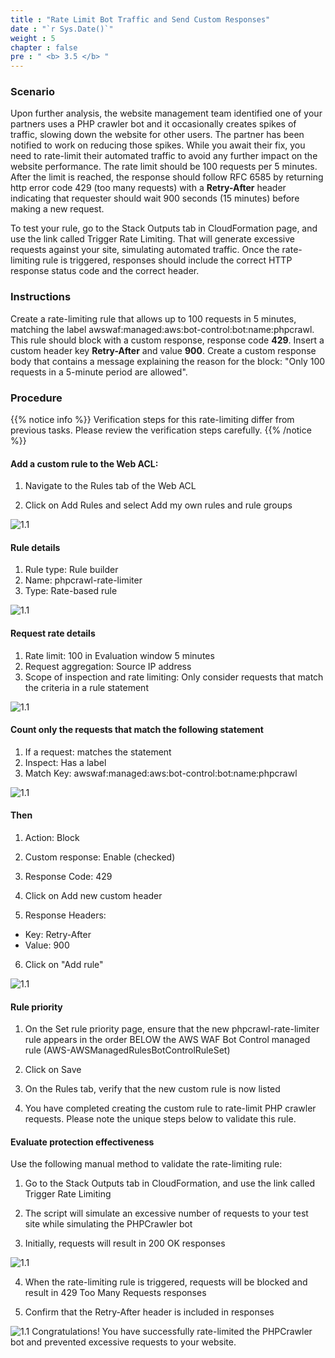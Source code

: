 ```yaml
---
title : "Rate Limit Bot Traffic and Send Custom Responses"
date : "`r Sys.Date()`"
weight : 5
chapter : false
pre : " <b> 3.5 </b> "
---
```


### Scenario
Upon further analysis, the website management team identified one of your partners uses a PHP crawler bot and it occasionally creates spikes of traffic, slowing down the website for other users. The partner has been notified to work on reducing those spikes. While you await their fix, you need to rate-limit their automated traffic to avoid any further impact on the website performance. The rate limit should be 100 requests per 5 minutes. After the limit is reached, the response should follow RFC 6585 by returning http error code 429 (too many requests) with a **Retry-After** header indicating that requester should wait 900 seconds (15 minutes) before making a new request.

To test your rule, go to the Stack Outputs tab in CloudFormation page, and use the link called Trigger Rate Limiting. That will generate excessive requests against your site, simulating automated traffic. Once the rate-limiting rule is triggered, responses should include the correct HTTP response status code and the correct header.

### Instructions
Create a rate-limiting rule that allows up to 100 requests in 5 minutes, matching the label awswaf:managed:aws:bot-control:bot:name:phpcrawl. This rule should block with a custom response, response code **429**. Insert a custom header key **Retry-After** and value **900**. Create a custom response body that contains a message explaining the reason for the block: "Only 100 requests in a 5-minute period are allowed".

### Procedure

{{% notice info %}}
Verification steps for this rate-limiting differ from previous tasks. Please review the verification steps carefully.
{{% /notice %}}

#### Add a custom rule to the Web ACL:
1. Navigate to the Rules tab of the Web ACL

2. Click on Add Rules and select Add my own rules and rule groups

![1.1](/images/3/5/add_rule.png)
#### Rule details

1. Rule type: Rule builder
2. Name: phpcrawl-rate-limiter
3. Type: Rate-based rule 

![1.1](/images/3/5/rule_detail.png)
#### Request rate details

1. Rate limit: 100 in Evaluation window 5 minutes
2. Request aggregation: Source IP address
3. Scope of inspection and rate limiting: Only consider requests that match the criteria in a rule statement 

![1.1](/images/3/5/request.png)
#### Count only the requests that match the following statement

1. If a request: matches the statement
2. Inspect: Has a label
3. Match Key: awswaf:managed:aws:bot-control:bot:name:phpcrawl 

![1.1](/images/3/5/count.png)
#### Then

1. Action: Block

2. Custom response: Enable (checked)

3. Response Code: 429

4. Click on Add new custom header

5. Response Headers:
- Key: Retry-After
- Value: 900

6. Click on "Add rule" 

![1.1](/images/3/5/then.png)
#### Rule priority

1. On the Set rule priority page, ensure that the new phpcrawl-rate-limiter rule appears in the order BELOW the AWS WAF Bot Control managed rule (AWS-AWSManagedRulesBotControlRuleSet)

2. Click on Save 

3. On the Rules tab, verify that the new custom rule is now listed 

4. You have completed creating the custom rule to rate-limit PHP crawler requests. Please note the unique steps below to validate this rule.

#### Evaluate protection effectiveness
Use the following manual method to validate the rate-limiting rule:

1. Go to the Stack Outputs tab in CloudFormation, and use the link called Trigger Rate Limiting


2. The script will simulate an excessive number of requests to your test site while simulating the PHPCrawler bot

3. Initially, requests will result in 200 OK responses 

![1.1](/images/3/5/e_s3.png)

4. When the rate-limiting rule is triggered, requests will be blocked and result in 429 Too Many Requests responses

5. Confirm that the Retry-After header is included in responses 

![1.1](/images/3/5/e_s5.png)
Congratulations! You have successfully rate-limited the PHPCrawler bot and prevented excessive requests to your website.